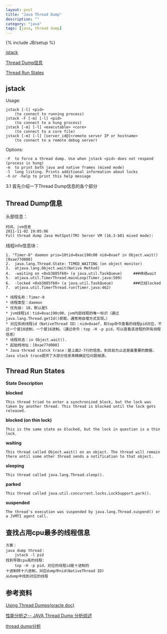 ```yaml
---
layout: post
title: "Java Thread Dump"
description: ""
category: "java"
tags: [java, thread dump]
---
```

{% include JB/setup %}


[jstack](#jstack)

[Thread Dump信息](#thread-dump-info)

[Thread Run States](#thread-run-states)



<span id="jstack"></span>

## jstack

Usage:

	jstack [-l] <pid>
	    (to connect to running process)
	jstack -F [-m] [-l] <pid>
	    (to connect to a hung process)
	jstack [-m] [-l] <executable> <core>
	    (to connect to a core file)
	jstack [-m] [-l] [server_id@]<remote server IP or hostname>
	    (to connect to a remote debug server)

Options:

	-F  to force a thread dump. Use when jstack <pid> does not respond (process is hung)
	-m  to print both java and native frames (mixed mode)
	-l  long listing. Prints additional information about locks
	-h or -help to print this help message



<span id="thread-dump-info"></span>

3.1 首先介绍一下Thread Dump信息的各个部分

## Thread Dump信息

头部信息：

	时间，jvm信息
	2011-11-02 19:05:06  
	Full thread dump Java HotSpot(TM) Server VM (16.3-b01 mixed mode):  
 
线程info信息块：

	1. "Timer-0" daemon prio=10tid=0xac190c00 nid=0xaef in Object.wait() [0xae77d000]
	2.  java.lang.Thread.State: TIMED_WAITING (on object monitor)
	3.  atjava.lang.Object.wait(Native Method)
	4.  -waiting on <0xb3885f60> (a java.util.TaskQueue)     ###继续wait 
	5.  atjava.util.TimerThread.mainLoop(Timer.java:509)
	6.  -locked <0xb3885f60> (a java.util.TaskQueue)         ###已经locked
	7.  atjava.util.TimerThread.run(Timer.java:462)

	* 线程名称：Timer-0
	* 线程类型：daemon
	* 优先级: 10，默认是5
	* jvm线程id：tid=0xac190c00，jvm内部线程的唯一标识（通过java.lang.Thread.getId()获取，通常用自增方式实现。）
	* 对应系统线程id（NativeThread ID）：nid=0xaef，和top命令查看的线程pid对应，不过一个是10进制，一个是16进制。（通过命令：top -H -p pid，可以查看该进程的所有线程信息）
	* 线程状态：in Object.wait().
	* 起始栈地址：[0xae77d000]
	* Java thread statck trace：是上面2-7行的信息。到目前为止这是最重要的数据，Java stack trace提供了大部分信息来精确定位问题根源。

<span id="thread-run-states"></span>

## Thread Run States

**State**	**Description** 

**blocked**

	This thread tried to enter a synchronized block, but the lock was taken by another thread. This thread is blocked until the lock gets released. 

**blocked (on thin lock)**

	This is the same state as blocked, but the lock in question is a thin lock.

**waiting**

	This thread called Object.wait() on an object. The thread will remain there until some other thread sends a notification to that object. 

**sleeping** 
	
	This thread called java.lang.Thread.sleep(). 

**parked** 

	This thread called java.util.concurrent.locks.LockSupport.park().

**suspended** 

	The thread's execution was suspended by java.lang.Thread.suspend() or a JVMTI agent call. 




## 查找占用cpu最多的线程信息

	方案：
	java dump thread：
		jstack -l pid
	找到导致cpu高的线程:
		top -H -p pid，对应的线程id是十进制的
	十进制转十六进制，对应dump中nid(NativeThread ID)
	从dump中找到对应的线程


## 参考资料

[Using Thread Dumps(oracle doc)](http://docs.oracle.com/cd/E15289_01/doc.40/e15061/using_threaddumps.htm)

[性能分析之-- JAVA Thread Dump 分析综述](http://blog.csdn.net/rachel_luo/article/details/8920596)

[thread dump分析](http://blog.csdn.net/wanyanxgf/article/details/6944987)


